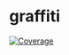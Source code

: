 # graffiti
[![Coverage](https://api.cloudscroll.io/workspace-management/workspace/badge?domainName=a)](https://app.cloudscroll.io/a)
